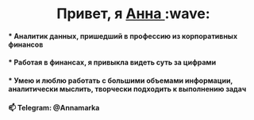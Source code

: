 <h1 align="center">Привет, я <a href="https://daniilshat.ru/" target="_blank"> Анна </a> 
  :wave:
<h4> * Аналитик данных, пришедший в профессию из корпоративных финансов<h4>
<h4> * Работая в финансах, я привыкла видеть суть за цифрами<h4>
<h4> * Умею и люблю работать с большими объемами информации, аналитически мыслить, творчески подходить к выполнению задач<h4>
📫 Telegram: @Annamarka


<!---
Anna-fin-analyst/Anna-fin-analyst is a ✨ special ✨ repository because its `README.md` (this file) appears on your GitHub profile.
You can click the Preview link to take a look at your changes.
--->
